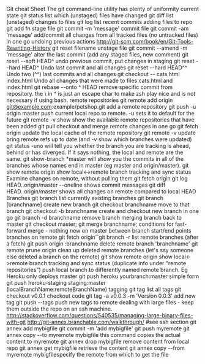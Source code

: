 Git cheat Sheet
The git command-line utility has plenty of uniformity 
current state
git status list which (unstaged) files have changed
git diff list (unstaged) changes to files
git log list recent commits
adding files to repo
git add fn stage file
git commit -m 'message' commit file
git commit -am 'message' add/commit all changes from all tracked files (no untracked files) in one go
undoing previous actions
http://git-scm.com/book/en/Git-Tools-Rewriting-History
git reset filename unstage file
git commit --amend -m 'message' alter the last commit (add any staged files, new comment)
git reset --soft HEAD^ undo previous commit, put changes in staging
git reset --hard HEAD^ Undo last commit and all changes
git reset --hard HEAD^^ Undo two (^^) last commits and all changes
git checkout -- cats.html index.html Undo all changes that were made to files cats.html and index.html
git rebase --onto <commit-id>\^ <commit-id> HEAD remove specific commit from repository. the \ in ^ is just an escape char to make zsh play nice and is not necessary if using bash.
remote repositories
git remote add origin git@example.com:example/petshop.git add a remote repository
git push -u origin master push current local repo to remote. -u sets it to default for the future
git remote -v show show the available remote repositories that have been added
git pull checkout and merge remote changes in one go
git fetch origin update the local cache of the remote repository
git remote -v update bring remote refs up to date (and -v show which branches were updated)
git status -uno will tell you whether the branch you are tracking is ahead, behind or has diverged. If it says nothing, the local and remote are the same.
git show-branch *master will show you the commits in all of the branches whose names end in master (eg master and origin/master).
git show remote origin show local<->remote branch tracking and sync status
Examine changes on remote, without pulling them
git fetch origin
git log HEAD..origin/master --oneline shows commit messages
git diff HEAD..origin/master shows all changes on remote compared to local HEAD
Branches
git branch list currently existing branches
git branch [branchname] create new branch
git checkout branchname move to that branch
git checkout -b branchname create and checkout new branch in one go
git branch -d branchname remove branch
merging branch back to master
git checkout master; git merge branchname; conditions for fast-forward merge - nothing new on master between branch start/end points
branches on remote
git fetch origin``git branch -r list remote branches (after a fetch)
git push origin :branchname delete remote branch 'branchname'
git remote prune origin clean up deleted remote branches (let's say someone else deleted a branch on the remote)
git show remote origin show local<->remote branch tracking and sync status (duplicate info under "remote repositories")
push local branch to differently named remote branch. Eg Heroku only deploys master
git push heroku yourbranch:master simple form
git push heroku-staging staging:master (localBranchName:remoteBranchName)
tagging
git tag list all tags
git checkout v0.0.1 checkout code
git tag -a v0.0.3 -m 'Version 0.0.3' add new tag
git push --tags push new tags to remote
dealing with large files - keep them outside the repo on an ssh machine.
http://stackoverflow.com/questions/540535/managing-large-binary-files-with-git
http://git-annex.branchable.com/walkthrough/ #see ssh section
git annex add mybigfile
git commit -m 'add mybigfile'
git push myremote git annex copy --to myremote mybigfile this command copies the actual content to myremote
git annex drop mybigfile remove content from local repo
git annex get mybigfile retrieve the content
git annex copy --from myremote mybigfilespecify the remote from which to get the file

